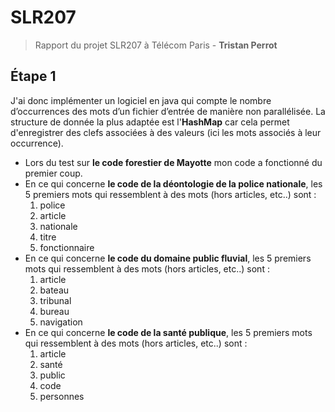 # SLR207

> Rapport du projet SLR207 à Télécom Paris - **Tristan Perrot**

## Étape 1

J'ai donc implémenter un logiciel en java qui compte le nombre d’occurrences des mots d’un fichier d’entrée de manière non parallélisée. La structure de donnée la plus adaptée est l'**HashMap** car cela permet d'enregistrer des clefs associées à des valeurs (ici les mots associés à leur occurrence).

* Lors du test sur **le code forestier de Mayotte** mon code a fonctionné du premier coup.
* En ce qui concerne **le code de la déontologie de la police nationale**, les 5 premiers mots qui ressemblent à des mots (hors articles, etc..) sont :
    1. police
    2. article
    3. nationale
    4. titre
    5. fonctionnaire
* En ce qui concerne **le code du domaine public fluvial**, les 5 premiers mots qui ressemblent à des mots (hors articles, etc..) sont :
    1. article
    2. bateau
    3. tribunal
    4. bureau
    5. navigation
* En ce qui concerne **le code de la santé publique**, les 5 premiers mots qui ressemblent à des mots (hors articles, etc..) sont :
    1. article
    2. santé
    3. public
    4. code
    5. personnes
